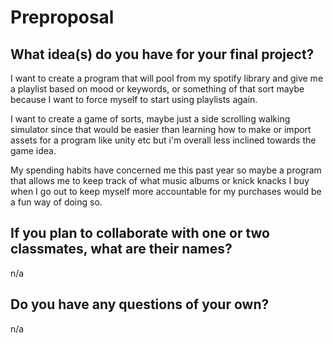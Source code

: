 # Preproposal

## What idea(s) do you have for your final project?

I want to create a program that will pool from my spotify library and give me a playlist based on mood or keywords, or something of that sort maybe because I want to force myself to start using playlists again. 

I want to create a game of sorts, maybe just a side scrolling walking simulator since that would be easier than learning how to make or import assets for a program like unity etc but i'm overall less inclined towards the game idea.

My spending habits have concerned me this past year so maybe a program that allows me to keep track of what music albums or knick knacks I buy when I go out to keep myself more accountable for my purchases would be a fun way of doing so.

## If you plan to collaborate with one or two classmates, what are their names?

n/a

## Do you have any questions of your own?

n/a
